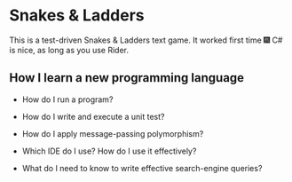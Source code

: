 # Snakes & Ladders

This is a test-driven Snakes & Ladders text game. It worked first time :fireworks: C# is nice, as long as you use Rider.

## How I learn a new programming language

- How do I run a program?

- How do I write and execute a unit test?

- How do I apply message-passing polymorphism?

- Which IDE do I use? How do I use it effectively?

- What do I need to know to write effective search-engine queries?
